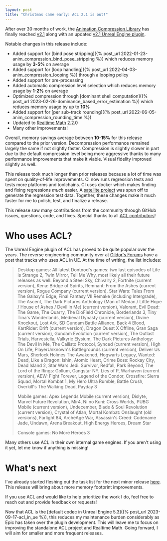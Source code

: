 ```yaml
---
layout: post
title: "Christmas came early: ACL 2.1 is out!"
---
```

After over 30 months of work, the [Animation Compression Library](https://github.com/nfrechette/acl) has finally reached [v2.1](https://github.com/nfrechette/acl/releases/tag/v2.1.0) along with an updated [v2.1 Unreal Engine plugin](https://github.com/nfrechette/acl-ue4-plugin/releases/tag/v2.1.0).

Notable changes in this release include:

*  Added support for [bind pose stripping]({% post_url 2022-01-23-anim_compression_bind_pose_stripping %}) which reduces memory usage by **3-5%** on average
*  Added support for [loop handling]({% post_url 2022-04-03-anim_compression_looping %}) through a looping policy
*  Added support for pre-processing
*  Added automatic compression level selection which reduces memory usage by **1-2%** on average
*  Optimized compression through [dominant shell computation]({% post_url 2023-02-26-dominance_based_error_estimation %}) which reduces memory usage by up to **10%**
*  Added support for [per sub-track rounding]({% post_url 2022-06-05-anim_compression_rounding_time %})
*  Updated to [Realtime Math](https://github.com/nfrechette/rtm) 2.2.0
*  Many other improvements!

Overall, memory savings average between **10-15%** for this release compared to the prior version. Decompression performance remained largely the same if not slightly faster. Compression is slightly slower in part due to the default compression level being more aggressive thanks to many performance improvements that make it viable. Visual fidelity improved slightly as well.

This release took much longer than prior releases because a lot of time was spent on quality-of-life improvements. CI now runs regression tests and tests more platforms and toolchains. CI uses docker which makes finding and fixing regressions *much* easier. A [satellite project](https://github.com/nfrechette/acl-test-data) was spun off to generate the regression test data. Together, these changes make it much faster for me to polish, test, and finalize a release.

This release saw many contributions from the community through GitHub issues, questions, code, and fixes. Special thanks to all [ACL contributors](https://github.com/nfrechette/acl#contributors-)!

# Who uses ACL?

The Unreal Engine plugin of ACL has proved to be quite popular over the years. The reverse engineering community over at [Gildor's Forums](https://www.gildor.org/smf/index.php/topic,8304.0.html) have a post that tracks who uses ACL in UE. At the time of writing, the list includes:

>  Desktop games:
>  All latest Dontnod's games: two last episodes of Life is Strange 2, Twin Mirror, Tell Me Why, most likely all their future releases as well.
>  Beyond a Steel Sky, Chivalry 2, Fortnite (current version), Kena: Bridge of Spirits, Remnant: From the Ashes (current version), Rogue Company (current version), Star Wars: Tales From The Galaxy's Edge, Final Fantasy VII Remake (including Intergrade), The Ascent, The Dark Pictures Anthology (Man of Medan / Little Hope / House of Ashes / Devil in Me) (current version), Valorant, Evil Dead: The Game, The Quarry, The DioField Chronicle, Borderlands 3, Tiny Tina's Wonderlands, Medieval Dynasty (current version), Divine Knockout, Lost Ark, SD Gundam Battle Alliance, Back 4 Blood, KartRider: Drift (current version), Dragon Quest X Offline, Gran Saga (current version), Gundam Evolution (current version), The Outlast Trials, Harvestella, Valkyrie Elysium, The Dark Pictures Anthology: The Devil In Me, The Callisto Protocol, Synced (current version), High On Life, PlayerUnknown's Battlegrounds (current version), Deliver Us Mars, Sherlock Holmes The Awakened, Hogwarts Legacy, Wanted: Dead, Like a Dragon: Ishin, Atomic Heart, Crime Boss: Rockay City, Dead Island 2, Star Wars Jedi: Survivor, Redfall, Park Beyond, The Lord of the Rings: Gollum, Gangstar NY, Lies of P, Warhaven (current version), AEW: Fight Forever, Legend of the Condor, Crossfire: Sierra Squad, Mortal Kombat 1, My Hero Ultra Rumble, Battle Crush, Overkill's The Walking Dead, Payday 3
>
>  Mobile games:
>  Apex Legends Mobile (current version), Dislyte, Marvel Future Revolution, Mir4, Ni no Kuni: Cross Worlds, PUBG Mobile (current version), Undecember, Blade & Soul Revolution (current version), Crystal of Atlan, Mortal Kombat: Onslaught (old versions), Farlight 84, ArcheAge War, Assassin's Creed: Codename Jade, Undawn, Arena Breakout, High Energy Heroes, Dream Star
>
>  Console games:
>  No More Heroes 3

Many others use ACL in their own internal game engines. If you aren't using it yet, let me know if anything is missing!

# What's next

I've already started fleshing out the task list for the next minor release [here](https://github.com/nfrechette/acl/milestone/12). This release will bring about more memory footprint improvements.

If you use ACL and would like to help prioritize the work I do, feel free to reach out and provide feedback or requests!

Now that ACL is the [default codec in Unreal Engine 5.3]({% post_url 2023-09-17-acl_in_ue %}), this reduces my maintenance burden considerably as Epic has taken over the plugin development. This will leave me to focus on improving the standalone ACL project and Realtime Math. Going forward, I will aim for smaller and more frequent releases.
